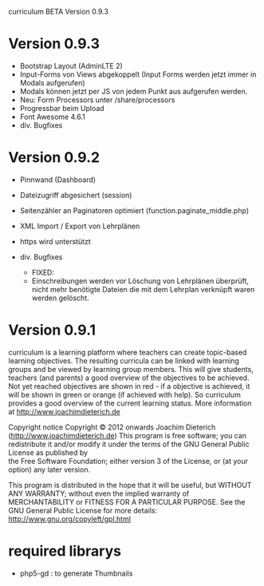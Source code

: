 curriculum BETA Version 0.9.3

Version 0.9.3
=================
- Bootstrap Layout (AdminLTE 2)
- Input-Forms von Views abgekoppelt (Input Forms werden jetzt immer in Modals aufgerufen)
- Modals können jetzt per JS von jedem Punkt aus aufgerufen werden.
- Neu: Form Processors unter /share/processors
- Progressbar beim Upload
- Font Awesome 4.6.1
- div. Bugfixes
    
Version 0.9.2
=================
- Pinnwand (Dashboard) 
- Dateizugriff abgesichert (session)
- Seitenzähler an Paginatoren optimiert (function.paginate_middle.php)
- XML Import / Export von Lehrplänen
- https wird unterstützt

- div. Bugfixes
    - FIXED: 
    - Einschreibungen werden vor Löschung von Lehrplänen überprüft, nicht mehr benötigte Dateien die mit dem Lehrplan verknüpft waren werden gelöscht.

Version 0.9.1
=================

curriculum is a learning platform where teachers can create topic-based learning objectives.
The resulting curricula can be linked with learning groups and be viewed by learning group members. 
This will give students, teachers (and parents) a good overview of the objectives to be achieved. 
Not yet reached objectives are shown in red - if a objective is achieved, it will be shown in green or orange (if achieved with help). 
So curriculum provides a good overview of the current learning status. 
More information at http://www.joachimdieterich.de

Copyright notice
Copyright © 2012 onwards Joachim Dieterich (http://www.joachimdieterich.de)
This program is free software; you can redistribute it and/or modify it under the terms of the GNU General Public License as published by  
the Free Software Foundation; either version 3 of the License, or (at your option) any later version.                                   

This program is distributed in the hope that it will be useful, but WITHOUT ANY WARRANTY; without even the implied warranty of        
MERCHANTABILITY or FITNESS FOR A PARTICULAR PURPOSE.  See the GNU General Public License for more details: http://www.gnu.org/copyleft/gpl.html 

required librarys
=================
- php5-gd       : to generate Thumbnails